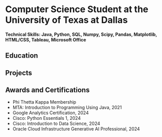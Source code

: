 # Computer Science Student at the University of Texas at Dallas

#### Technical Skills: Java, Python, SQL, Numpy, Scipy, Pandas, Matplotlib, HTML/CSS, Tableau, Microsoft Office

## Education

## Projects

## Awards and Certifications
- Phi Thetta Kappa Membership
- MTA: Introduction to Programming Using Java, 2021
- Google Analytics Certification, 2024
- Cisco: Python Essentials 1, 2024
- Cisco: Introduction to Data Science, 2024
- Oracle Cloud Infrastructure Generative AI Professional, 2024 
